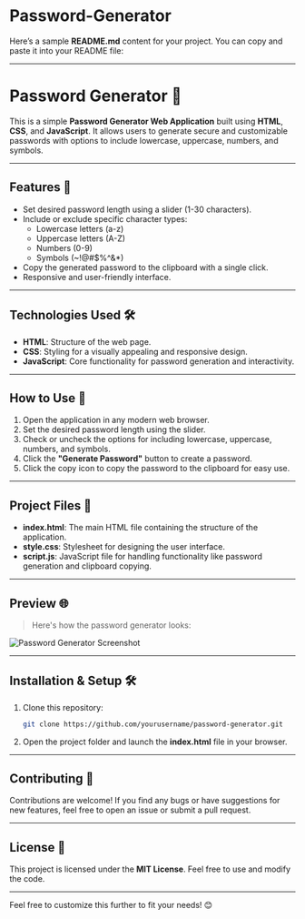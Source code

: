 # Password-Generator
Here’s a sample **README.md** content for your project. You can copy and paste it into your README file:

---

# Password Generator 🔐

This is a simple **Password Generator Web Application** built using **HTML**, **CSS**, and **JavaScript**. It allows users to generate secure and customizable passwords with options to include lowercase, uppercase, numbers, and symbols.

---

## Features 🚀

- Set desired password length using a slider (1-30 characters).
- Include or exclude specific character types:
  - Lowercase letters (a-z)
  - Uppercase letters (A-Z)
  - Numbers (0-9)
  - Symbols (~!@#$%^&*)
- Copy the generated password to the clipboard with a single click.
- Responsive and user-friendly interface.

---

## Technologies Used 🛠️

- **HTML**: Structure of the web page.
- **CSS**: Styling for a visually appealing and responsive design.
- **JavaScript**: Core functionality for password generation and interactivity.

---

## How to Use 📖

1. Open the application in any modern web browser.
2. Set the desired password length using the slider.
3. Check or uncheck the options for including lowercase, uppercase, numbers, and symbols.
4. Click the **"Generate Password"** button to create a password.
5. Click the copy icon to copy the password to the clipboard for easy use.

---

## Project Files 📂

- **index.html**: The main HTML file containing the structure of the application.
- **style.css**: Stylesheet for designing the user interface.
- **script.js**: JavaScript file for handling functionality like password generation and clipboard copying.

---

## Preview 🌐

> Here's how the password generator looks:

![Password Generator Screenshot](https://via.placeholder.com/800x400?text=Add+Your+Screenshot)

---

## Installation & Setup 🛠️

1. Clone this repository:
   ```bash
   git clone https://github.com/yourusername/password-generator.git
   ```
2. Open the project folder and launch the **index.html** file in your browser.

---

## Contributing 🤝

Contributions are welcome! If you find any bugs or have suggestions for new features, feel free to open an issue or submit a pull request.

---

## License 📜

This project is licensed under the **MIT License**. Feel free to use and modify the code.

---

Feel free to customize this further to fit your needs! 😊

